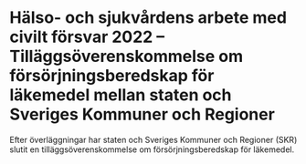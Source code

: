 # Hälso- och sjukvårdens arbete med civilt försvar 2022 – Tilläggsöverenskommelse om försörjningsberedskap för läkemedel mellan staten och Sveriges Kommuner och Regioner

Efter överläggningar har staten och Sveriges Kommuner och Regioner (SKR) slutit en tilläggsöverenskommelse om försörjningsberedskap för läkemedel.
